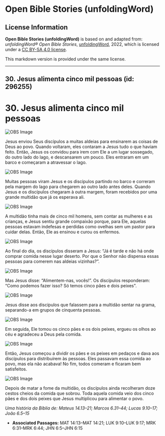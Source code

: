 # Open Bible Stories (unfoldingWord)

## License Information

**Open Bible Stories (unfoldingWord)** is based on and adapted from: _unfoldingWord® Open Bible Stories_, [unfoldingWord](https://unfoldingword.org/utw), 2022, which is licensed under a [CC BY-SA 4.0 license](https://creativecommons.org/licenses/by-sa/4.0/legalcode.en).

This markdown version is provided under the same license.



--------------------------------

## 30. Jesus alimenta cinco mil pessoas (id: 296255)

30\. Jesus alimenta cinco mil pessoas
=====================================

![OBS Image](https://cdn.door43.org/obs/jpg/360px/obs-en-30-01.jpg)

Jesus enviou Seus discípulos a muitas aldeias para ensinarem as coisas de Deus ao povo. Quando voltaram, eles contaram a Jesus tudo o que haviam feito. Então, Jesus os convidou para irem com Ele a um lugar sossegado, do outro lado do lago, e descansarem um pouco. Eles entraram em um barco e começaram a atravessar o lago.

![OBS Image](https://cdn.door43.org/obs/jpg/360px/obs-en-30-02.jpg)

Muitas pessoas viram Jesus e os discípulos partindo no barco e correram pela margem do lago para chegarem ao outro lado antes deles. Quando Jesus e os discípulos chegaram à outra margem, foram recebidos por uma grande multidão que já os esperava ali.

![OBS Image](https://cdn.door43.org/obs/jpg/360px/obs-en-30-03.jpg)

A multidão tinha mais de cinco mil homens, sem contar as mulheres e as crianças, e Jesus sentiu grande compaixão porque, para Ele, aquelas pessoas estavam indefesas e perdidas como ovelhas sem um pastor para cuidar delas. Então, Ele as ensinou e curou os enfermos.

![OBS Image](https://cdn.door43.org/obs/jpg/360px/obs-en-30-04.jpg)

Ao final do dia, os discípulos disseram a Jesus: “Já é tarde e não há onde comprar comida nesse lugar deserto. Por que o Senhor não dispensa essas pessoas para comerem nas aldeias vizinhas?”.

![OBS Image](https://cdn.door43.org/obs/jpg/360px/obs-en-30-05.jpg)

Mas Jesus disse: “Alimentem\-nas, vocês!”. Os discípulos responderam: “Como podemos fazer isso? Só temos cinco pães e dois peixes".

![OBS Image](https://cdn.door43.org/obs/jpg/360px/obs-en-30-06.jpg)

Jesus disse aos discípulos que falassem para a multidão sentar na grama, separando\-a em grupos de cinquenta pessoas.

![OBS Image](https://cdn.door43.org/obs/jpg/360px/obs-en-30-07.jpg)

Em seguida, Ele tomou os cinco pães e os dois peixes, ergueu os olhos ao céu e agradeceu a Deus pela comida.

![OBS Image](https://cdn.door43.org/obs/jpg/360px/obs-en-30-08.jpg)

Então, Jesus começou a dividir os pães e os peixes em pedaços e dava aos discípulos para distribuírem às pessoas. Eles passavam essa comida ao povo, mas ela não acabava! No fim, todos comeram e ficaram bem satisfeitos.

![OBS Image](https://cdn.door43.org/obs/jpg/360px/obs-en-30-09.jpg)

Depois de matar a fome da multidão, os discípulos ainda recolheram doze cestos cheios da comida que sobrou. Toda aquela comida veio dos cinco pães e dos dois peixes que Jesus multiplicou para alimentar o povo.

*Uma história da Bíblia de: Mateus 14\.13–21; Marcos 6\.31–44; Lucas 9\.10–17; João 6\.5–15*

* **Associated Passages:** MAT 14:13–MAT 14:21; LUK 9:10–LUK 9:17; MRK 6:31–MRK 6:44; JHN 6:5–JHN 6:15


